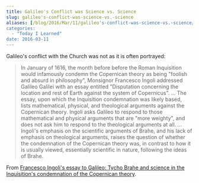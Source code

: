```yaml
---
title: Galileo's Conflict was Science vs. Science
slug: galileo's-conflict-was-science-vs.-science
aliases: [/blog/2016/Mar/11/galileo's-conflict-was-science-vs.-science/]
categories:
  - "Today I Learned"
date: 2016-03-11
---
```


Galileo's conflict with the Church was not as it is often portrayed:

> In January of 1616, the month before before the Roman Inquisition would infamously condemn the Copernican theory as being "foolish and absurd in philosophy", Monsignor Francesco Ingoli addressed Galileo Galilei with an essay entitled "Disputation concerning the location and rest of Earth against the system of Copernicus". ... The essay, upon which the Inquisition condemnation was likely based, lists mathematical, physical, and theological arguments against the Copernican theory. Ingoli asks Galileo to respond to those mathematical and physical arguments that are "more weighty", and does not ask him to respond to the theological arguments at all. ... Ingoli's emphasis on the scientific arguments of Brahe, and his lack of emphasis on theological arguments, raises the question of whether the condemnation of the Copernican theory was, in contrast to how it is usually viewed, essentially scientific in nature, following the ideas of Brahe.

From [Francesco Ingoli's essay to Galileo: Tycho Brahe and science in the Inquisition's condemnation of the Copernican theory](http://arxiv.org/abs/1211.4244).